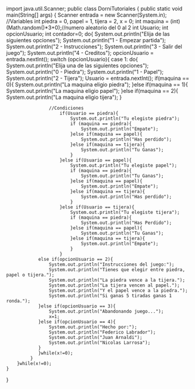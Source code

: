 import java.util.Scanner;
public class DorniTutoriales {
	public static void main(String[] args) {
        Scanner entrada = new Scanner(System.in);
        //Variables
        int piedra = 0, papel = 1, tijera = 2, x = 0;
        int maquina = (int) (Math.random()*3+0);//numero aleatorio del 0 al 2
        int Usuario;
        int opcionUsuario;
        int contador=0;
        do{
            System.out.println("Elija de las siguientes opciones");
            System.out.println("1 - Empezar partida");
            System.out.println("2 - Instrucciones");
            System.out.println("3 - Salir del juego");
            System.out.println("4 - Creditos");
            opcionUsuario = entrada.nextInt();
            switch (opcionUsuario){
            case 1:
             do{
                    System.out.println("Elija una de las siguientes opciones");
                    System.out.println("0 - Piedra");
                    System.out.println("1 - Papel");
                    System.out.println("2 - Tijera");
                    Usuario = entrada.nextInt();
                        if(maquina == 0){
                            System.out.println("La maquina eligio piedra");
                        }else if(maquina == 1){
                            System.out.println("La maquina eligio papel");
                        }else if(maquina == 2){
                            System.out.println("La maquina eligio tijera");
                        }

                    //Condiciones
                        if(Usuario == piedra){
                            System.out.println("Tu elegiste piedra");
                            if (maquina == piedra){
                                System.out.println("Empate");
                            }else if(maquina == papel){
                                System.out.println("Has perdido");
                            }else if(maquina == tijera){
                                System.out.println("Tu Ganas");
                            }        
                        }else if(Usuario == papel){
                            System.out.println("Tu elegiste papel");
                            if (maquina == piedra){
                                System.out.println("Tu Ganas");
                            }else if(maquina == papel){
                                System.out.println("Empate");
                            }else if(maquina == tijera){
                                System.out.println("Has perdido");
                            }        
                        }else if(Usuario == tijera){
                            System.out.println("Tu elegiste tijera");
                            if (maquina == piedra){
                                System.out.println("Has Perdido");
                            }else if(maquina == papel){
                                System.out.println("Tu Ganas");
                            }else if(maquina == tijera){
                                System.out.println("Empate");
                            }        
                        }  
                else if(opcionUsuario == 2){
                    System.out.println("Instrucciones del juego:");
                    System.out.println("Tienes que elegir entre piedra, papel o tijera.");
                    System.out.println("La piedra vence a la tijera.");
                    System.out.println("La tijera vencen al papel.");
                    System.out.println("Y el papel vence a la piedra.");
                    System.out.println("Si ganas 5 tiradas ganas 1 ronda.");
                }else if(opcionUsuario == 3){
                    System.out.println("Abandonando juego...");
                    x=1;
                }else if(opcionUsuario == 4){
                	System.out.println("Hecho por:");
                	System.out.println("Federico Labrador");
                	System.out.println("Juan Arnaldi");
                	System.out.println("Nicolas Larrosa");
                }
                }while(x!=0);
             }
        }while(x!=0);
	}
}
